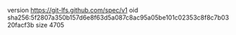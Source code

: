 version https://git-lfs.github.com/spec/v1
oid sha256:5f2807a350b157d6e8f63d5a087c8ac95a05be101c02353c8f8c7b0320facf3b
size 4705
